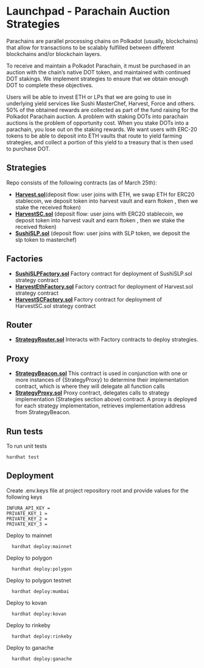 # Launchpad - Parachain Auction Strategies 


Parachains are parallel processing chains on Polkadot (usually, blockchains) that allow for transactions to be scalably fulfilled between different blockchains and/or blockchain layers.

To receive and maintain a Polkadot Parachain, it must be purchased in an auction with the chain’s native DOT token, and maintained with continued DOT stakings. We implement strategies to ensure that we obtain enough DOT to complete these objectives.

Users will be able to invest ETH or LPs that we are going to use in underlying yield services like Sushi MasterChef, Harvest, Force and others. 50% of the obtained rewards are collected as part of the fund raising for the Polkadot Parachain auction.
A problem with staking DOTs into parachain auctions is the problem of opportunity cost. When you stake DOTs into a parachain, you lose out on the staking rewards. We want users with ERC-20 tokens to be able to deposit into ETH vaults that route to yield farming strategies, and collect a portion of this yield to a treasury that is then used to purchase DOT. 

## Strategies

Repo consists of the following contracts (as of March 25th):
 - [**Harvest.sol**](https://github.com/cryptotechmaker/polkastrategies/blob/feature/launch-pad/contracts/strategies/Harvest/Harvest.sol)(deposit flow: user joins with ETH, we swap ETH for ERC20 stablecoin,  we deposit token into harvest vault and earn ftoken , then we stake the received ftoken)
 - [**HarvestSC.sol**](https://github.com/cryptotechmaker/polkastrategies/blob/feature/launch-pad/contracts/strategies/Harvest/HarvestSC.sol)  (deposit flow: user joins with ERC20 stablecoin,  we deposit token into harvest vault and earn ftoken , then we stake the received ftoken)
 - [**SushiSLP.sol**](https://github.com/cryptotechmaker/polkastrategies/blob/feature/launch-pad/contracts/strategies/Sushi/SushiSLP.sol) (deposit flow: user joins with SLP token, we deposit the slp token to masterchef)

 ## Factories
  - [**SushiSLPFactory.sol**](https://github.com/cryptotechmaker/polkastrategies/blob/feature/launch-pad/contracts/factory/sushiswap/SushiSLPFactory.sol) Factory contract for deployment of SushiSLP.sol strategy contract
  - [**HarvestEthFactory.sol**](https://github.com/cryptotechmaker/polkastrategies/blob/feature/launch-pad/contracts/factory/harvest/HarvestEthFactory.sol) Factory contract for deployment of Harvest.sol strategy contract
  - [**HarvestSCFactory.sol**](https://github.com/cryptotechmaker/polkastrategies/blob/feature/launch-pad/contracts/factory/harvest/HarvestSCFactory.sol) Factory contract for deployment of HarvestSC.sol strategy contract
## Router
  - [**StrategyRouter.sol**](https://github.com/cryptotechmaker/polkastrategies/blob/feature/launch-pad/contracts/router/StrategyRouter.sol) Interacts with Factory contracts to deploy strategies.

## Proxy
  - [**StrategyBeacon.sol**](https://github.com/cryptotechmaker/polkastrategies/blob/feature/launch-pad/contracts/proxy/StrategyBeacon.sol) This contract is used in conjunction with one or more instances of {StrategyProxy} to determine their implementation contract, which is where they will delegate all function calls
  - [**StrategyProxy.sol**](https://github.com/cryptotechmaker/polkastrategies/blob/feature/launch-pad/contracts/proxy/StrategyProxy.sol)  Proxy contract, delegates calls to strategy implementation (Strategies section above) contract. A proxy is deployed for each strategy implementation, retrieves implementation address from StrategyBeacon.

## Run tests
  To run unit tests 
  ```
  hardhat test
  ```

## Deployment 
  Create .env.keys file at project repository root and provide values for the following keys
  ```
  INFURA_API_KEY = 
  PRIVATE_KEY_1 = 
  PRIVATE_KEY_2 = 
  PRIVATE_KEY_3 = 
  ```
  Deploy to mainnet 
  ```
    hardhat deploy:mainnet
  ```
  Deploy to polygon 
  ```
    hardhat deploy:polygon
  ```
  Deploy to polygon testnet 
  ```
    hardhat deploy:mumbai
  ```
  Deploy to kovan 
  ```
    hardhat deploy:kovan
  ```
  Deploy to rinkeby 
  ```
    hardhat deploy:rinkeby
  ```
  Deploy to ganache 
  ```
    hardhat deploy:ganache
  ```
   